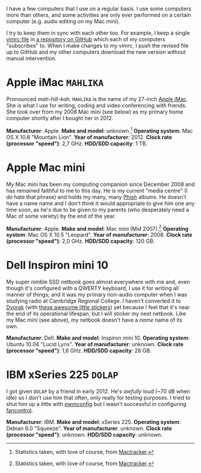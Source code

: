 I have a few computers that I use on a regular basis. I use some computers more than others, and some activities are only ever performed on a certain computer (e.g. audio editing on my Mac mini).

I try to keep them in sync with each other too. For example, I keep a single [vimrc file][] in [a repository on GitHub][GitHub steinhardt/vimrc] which each of my computers "subscribes" to. When I make changes to my vimrc, I push the revised file up to GitHub and my other computers download the new version without manual intervention.


# Apple iMac `MAHLIKA`

Pronounced *mah-hill-kah*. `MAHLIKA` is the name of my 27-inch [Apple iMac][]. She is what I use for writing, coding and video conferencing with friends. She took over from my 2008 Mac mini (see below) as my primary home computer shortly after I bought her in 2012.

**Manufacturer**: Apple.
**Make and model**: unknown.[^mactracker] <!-- FIXME CHECK WITH MACTRACKER -->
**Operating system**: Mac OS X 10.8 "Mountain Lion".
**Year of manufacturer**: 2012. <!-- FIXME CHECK! -->
**Clock rate (processor "speed")**: 2,7 GHz.
**HDD/SDD capacity**: 1 TB.


# Apple Mac mini

My Mac mini has been my computing companion since December 2008 and has remained faithful to me to this day. He is my current "media centre" (I *do* hate that phrase) and holds my many, many [Phish][] albums. He doesn't have a name name and I don't think it would appropriate to give him one any time soon, as he's due to be given to my parents (who desperately need a Mac of some variety) by the end of the year.

**Manufacturer**: Apple.
**Make and model**: Mac mini (Mid 2007).[^mactracker]
**Operating system**: Mac OS X 10.5 "Leopard".
**Year of manufacturer**: 2008.
**Clock rate (processor "speed")**: 2,0 GHz.
**HDD/SDD capacity**: 120 GB.


# Dell Inspiron mini 10

My super nimble SSD netbook goes almost everywhere with me and, even though it's configured with a QWERTY keyboard, I use it for writing all manner of things; and it was my primary non-audio computer when I was studying radio at Cambridge Regional College. I haven't converted it to [Dvorak][Dvorak Simplified Keyboard] (with [these awesome little stickers][Dvorak stickers]) yet because I feel that it's near the end of its operational lifespan, but I will sticker my next netbook. Like my Mac mini (see above), my netbook doesn't have a *name* name of its own.

**Manufacturer**: Dell.
**Make and model**: Inspiron mini 10.
**Operating system**: Ubuntu 10.04 "Lucid Lynx".
**Year of manufacturer**: unknown. <!-- FIXME -->
**Clock rate (processor "speed")**: 1,6 GHz.
**HDD/SDD capacity**: 28 GB.


# IBM xSeries 225 `DOLAP`

I got given `DOLAP` by a friend in early 2012. He's *awfully* loud (~70 dB when idle) so I don't use him that often, only really for testing purposes. I tried to shut him up a little with [pwmconfig][] but I wasn't successful in configuring [fancontrol][].

**Manufacturer**: IBM.
**Make and model**: xSeries 225.
**Operating system**: Debian 6.0 "Squeeze".
**Year of manufacturer**: unknown. <!-- FIXME -->
**Clock rate (processor "speed")**: unknown. <!-- FIXME -->
**HDD/SDD capacity**: unknown. <!-- FIXME GB (4x FIXME GB) -->


[Apple Mac mini]: http://en.wikipedia.org/wiki/Mac_Mini
[Apple iMac]: http://en.wikipedia.org/wiki/IMac
[Dvorak Simplified Keyboard]: http://en.wikipedia.org/wiki/Dvorak_Simplified_Keyboard
[Dvorak stickers]: http://learn.dvorak.nl/
[GitHub steinhardt/vimrc]: https://github.com/steinhardt/vimrc
[Phish]: http://en.wikipedia.org/wiki/Phish
[fancontrol]: http://linux.die.net/man/8/fancontrol
[pwmconfig]: http://linux.die.net/man/8/pwmconfig
[vimrc file]: http://vimdoc.sourceforge.net/htmldoc/starting.html#vimrc


[^mactracker]: Statistics taken, with love of course, from [Mactracker](http://mactracker.ca/).
